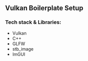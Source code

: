 ## Vulkan Boilerplate Setup

### Tech stack & Libraries:

- Vulkan
- C++
- GLFW
- stb_image
- ImGUI
